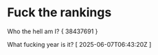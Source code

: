 # Fuck the rankings

Who the hell am I?
{ 38437691 }

What fucking year is it?
[ 2025-06-07T06:43:20Z ]
